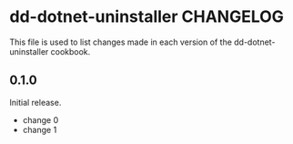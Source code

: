 # dd-dotnet-uninstaller CHANGELOG

This file is used to list changes made in each version of the dd-dotnet-uninstaller cookbook.

## 0.1.0

Initial release.

- change 0
- change 1
